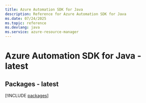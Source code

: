 ```yaml
---
title: Azure Automation SDK for Java
description: Reference for Azure Automation SDK for Java
ms.date: 07/24/2025
ms.topic: reference
ms.devlang: java
ms.service: azure-resource-manager
---
```

# Azure Automation SDK for Java - latest
## Packages - latest
[!INCLUDE [packages](automation-index.md)]